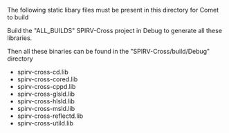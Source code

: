 The following static libary files must be present in this directory for Comet to build

Build the "ALL_BUILDS" SPIRV-Cross project in Debug to generate all these libraries.

Then all these binaries can be found in the "SPIRV-Cross/build/Debug" directory

- spirv-cross-cd.lib
- spirv-cross-cored.lib
- spirv-cross-cppd.lib
- spirv-cross-glsld.lib
- spirv-cross-hlsld.lib
- spirv-cross-msld.lib
- spirv-cross-reflectd.lib
- spirv-cross-utild.lib